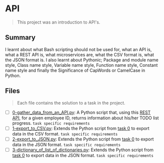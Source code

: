 # API

> This project was an introduction to API's.

## Summary

I learnt about what Bash scripting should not be used for, what an API is, what a REST API is, what microservices are, what the CSV format is, what the JSON format is. I also learnt about Pythonic; Package and module name style, Class name style, Variable name style, Function name style, Constant name style and finally the Significance of CapWords or CamelCase in Python.

## Files

> Each file contains the solution to a task in the project.

- [ ] [0-gather_data_from_an_API.py](https://github.com/Ebube-Ochemba/alx-system_engineering-devops/blob/master/0x15-api/0-gather_data_from_an_API.py): A Python script that, using this [REST API](https://jsonplaceholder.typicode.com/), for a given employee ID, returns information about his/her TODO list progress. `task specific requirements`
- [ ] [1-export_to_CSV.py](https://github.com/Ebube-Ochemba/alx-system_engineering-devops/blob/master/0x15-api/1-export_to_CSV.py): Extends the Python script from [task 0](https://github.com/Ebube-Ochemba/alx-system_engineering-devops/blob/master/0x15-api/0-gather_data_from_an_API.py) to export data in the CSV format. `task specific requirements`
- [ ] [2-export_to_JSON.py](https://github.com/Ebube-Ochemba/alx-system_engineering-devops/blob/master/0x15-api/2-export_to_JSON.py): Extends the Python script from [task 0](https://github.com/Ebube-Ochemba/alx-system_engineering-devops/blob/master/0x15-api/0-gather_data_from_an_API.py) to export data in the JSON format. `task specific requirements`
- [ ] [3-dictionary_of_list_of_dictionaries.py](https://github.com/Ebube-Ochemba/alx-system_engineering-devops/blob/master/0x15-api/3-dictionary_of_list_of_dictionaries.py): Extends the Python script from [task 0](https://github.com/Ebube-Ochemba/alx-system_engineering-devops/blob/master/0x15-api/0-gather_data_from_an_API.py) to export data in the JSON format. `task specific requirements`